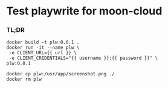 # Test playwrite for moon-cloud

### TL;DR
```
docker build -t plw:0.0.1 .
docker run -it --name plw \
 -e CLIENT_URL={{ url }} \
 -e CLIENT_CREDENTIALS="{{ username }}:{{ password }}" \
plw:0.0.1

docker cp plw:/usr/app/screenshot.png ./
docker rm plw
```

